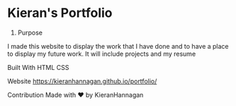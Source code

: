 # Kieran's Portfolio

1.  Purpose

I made this website to display the work that I have done and to have a place to display my future work. It will include projects and my resume

Built With
HTML
CSS

Website
https://kieranhannagan.github.io/portfolio/ 

Contribution
Made with ❤️ by KieranHannagan
